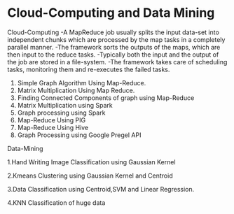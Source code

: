 # Cloud-Computing and Data Mining

Cloud-Computing
-A MapReduce job usually splits the input data-set into independent chunks which are processed by the map tasks in a completely parallel    manner. 
-The framework sorts the outputs of the maps, which are then input to the reduce tasks.
-Typically both the input and the output of the job are stored in a file-system. 
-The framework takes care of scheduling tasks, monitoring them and re-executes the failed tasks.

1. Simple Graph Algorithm Using Map-Reduce.
2. Matrix Multiplication Using Map Reduce. 
3. Finding Connected Components of graph using Map-Reduce
4. Matrix Multiplication using Spark
5. Graph processing using Spark
6. Map-Reduce Using PIG
7. Map-Reduce Using Hive
8. Graph Processing using Google Pregel API

Data-Mining 


1.Hand Writing Image Classification using Gaussian Kernel

2.Kmeans Clustering using  Gaussian Kernel and Centroid

3.Data Classification using Centroid,SVM and Linear Regression.

4.KNN Classification of huge data
